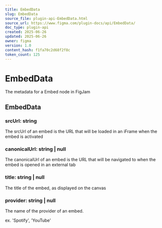 ```yaml
---
title: EmbedData
slug: EmbedData
source_file: plugin-api-EmbedData.html
source_url: https://www.figma.com/plugin-docs/api/EmbedData/
doc_type: plugin-api
created: 2025-06-26
updated: 2025-06-26
owner: figma
version: 1.0
content_hash: f1fa70c2d68f2f8c
token_count: 125
---
```

# EmbedData

The metadata for a Embed node in FigJam

## EmbedData

### srcUrl: string

The srcUrl of an embed is the URL that will be loaded in an iFrame when the embed is activated

### canonicalUrl: string | null

The canonicalUrl of an embed is the URL that will be navigated to when the embed is opened in an external tab

### title: string | null

The title of the embed, as displayed on the canvas

### provider: string | null

The name of the provider of an embed.

ex. 'Spotify', 'YouTube'